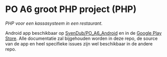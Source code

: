 PO A6 groot PHP project (PHP)
=============================
*PHP voor een kassasysteem in een restaurant.*

Android app beschikbaar op [SvenDub/PO_A6_Android](https://github.com/SvenDub/PO_A6_Android) en in de [Google Play Store](https://play.google.com/store/apps/details?id=nl.rgomiddelharnis.a6.po). Alle documentatie zal bijgehouden worden in deze repo, de source van de app en heel specifieke issues zijn wel beschikbaar in de andere repo.
